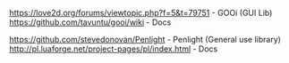 https://love2d.org/forums/viewtopic.php?f=5&t=79751 - GOOi (GUI Lib)
https://github.com/tavuntu/gooi/wiki - Docs

https://github.com/stevedonovan/Penlight - Penlight (General use library)
http://pl.luaforge.net/project-pages/pl/index.html - Docs
